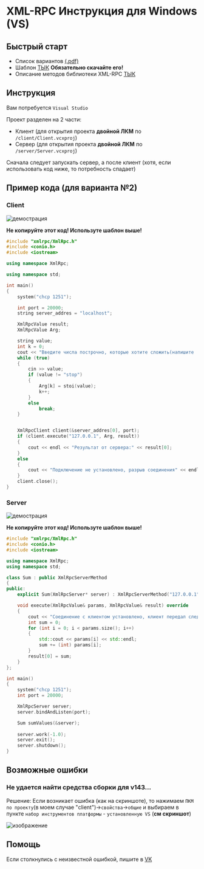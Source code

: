# XML-RPC Инструкция для Windows (VS)

## Быстрый старт
- Список вариантов [(.pdf)](../XML-RPC_Problems.pdf)
- Шаблон [ТЫК](https://drive.google.com/file/d/1EKvI1MK7Iredsp6ndBFQkcPi6y7zO_Zy/view?usp=sharing) **Обязательно скачайте его!**
- Описание методов библиотеки XML-RPC [ТЫК](http://xmlrpcpp.sourceforge.net/doc/classXmlRpc_1_1XmlRpcServer.html)

## Инструкция
Вам потребуется `Visual Studio`

Проект разделен на 2 части:
- Клиент (для открытия проекта **двойной ЛКМ** по `/client/Client.vcxproj`)
- Сервер (для открытия проекта **двойной ЛКМ** по `/server/Server.vcxproj`)

Сначала следует запускать сервер, а после клиент (хотя, если использовать код ниже, то потребность спадает)

## Пример кода (для варианта №2)

### Client

![демострация](https://user-images.githubusercontent.com/76239707/169651891-2fbedd80-4ab6-477a-b651-028d2700d882.png)

**Не копируйте этот код! Используте шаблон выше!**

```C++
#include "xmlrpc/XmlRpc.h"
#include <conio.h>
#include <iostream>

using namespace XmlRpc;

using namespace std;

int main()
{
	system("chcp 1251");

	int port = 20000;
	string server_addres = "localhost";

	XmlRpcValue result;
	XmlRpcValue Arg;

	string value;
	int k = 0;
	cout << "Введите числа построчно, которые хотите сложить(напишите 'stop' для остановки): " << endl;
	while (true)
	{
		cin >> value;
		if (value != "stop")
		{
			Arg[k] = stoi(value);
			k++;
		}
		else
			break;
	}


	XmlRpcClient client(&server_addres[0], port);
	if (client.execute("127.0.0.1", Arg, result))
	{
		cout << endl << "Результат от сервера:" << result[0];
	}
	else 
	{
		cout << "Подключение не установлено, разрыв соединения" << endl;
	}
	client.close();
}
```

### Server

![демострация](https://user-images.githubusercontent.com/76239707/169651928-e6ba3b81-6d19-4ac4-90ad-2b1bf15f8d6d.png)

**Не копируйте этот код! Используте шаблон выше!**

```C++
#include "xmlrpc/XmlRpc.h"
#include <conio.h>
#include <iostream>

using namespace XmlRpc;
using namespace std;

class Sum : public XmlRpcServerMethod 
{ 
public:
    explicit Sum(XmlRpcServer* server) : XmlRpcServerMethod("127.0.0.1", server) {} 

    void execute(XmlRpcValue& params, XmlRpcValue& result) override 
    {
        cout << "Соединение с клиентом установлено, клиент передал следующие параметры:" << std::endl;
        int sum = 0;
        for (int i = 0; i < params.size(); i++)
        {
            std::cout << params[i] << std::endl;
            sum += (int) params[i];
        }
        result[0] = sum;
    }
};

int main() 
{ 
    system("chcp 1251");
    int port = 20000; 

    XmlRpcServer server;
    server.bindAndListen(port);

    Sum sumValues(&server);
  
    server.work(-1.0);
    server.exit();
    server.shutdown();
}
```

## Возможные ошибки

### Не удается найти средства сборки для v143...
Решение:
Если возникает ошибка (как на скриншоте), то нажимаем `ПКМ по проекту`(в моем случае "client")->`свойства`->`общие` и выбираем в пункте `набор инструментов платформы` - `установленную VS` (**см скриншот**)

![изображение](https://user-images.githubusercontent.com/76239707/169651993-ce509af3-c099-4df0-96a8-71782d515cdc.png)

## Помощь

Если столкнулись с неизвестной ошибкой, пишите в [VK](https://vk.com/jkearnsl)
